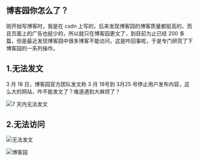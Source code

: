 ## 博客园你怎么了？

刚开始写博客时，我是在 csdn 上写的，后来发现博客园的博客质量都挺高的，而且页面上的广告也挺少的，所以就只在博客园更文了，到目前为止已经 200 多篇，但是最近发现博客园中很多博客不能访问，这是咋回事呢，于是专门研究了下博客园的一系列操作。

## 1.无法发文 

3 月 18 日，博客园官方团队发文称 3 月 18号到 3月25 号停止用户发布内容，这么大的网站，咋不能发文了？难道遇到大麻烦了？

![7 天内无法发文](http://cdn.jayh.club/uPic/image-20210401171246535.png)

## 2.无法访问



![无法发文](http://cdn.jayh.club/uPic/image-20210401171403956.png)









![博客园](http://cdn.jayh.club/uPic/image-20210401170809817.png)